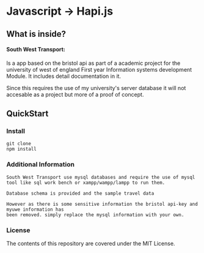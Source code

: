 # Javascript -> Hapi.js

## What is inside?
  
  #### South West Transport:

  Is a app based on the bristol api as part of a academic project for
  the university of west of england First year Information systems development Module.
  It includes detail documentation in it.
  
  Since this requires the use of my university's server database it will not accesable as a 
  project but more of a proof of concept.  

  
## QuickStart

### Install
  
  ```
  git clone
  npm install
  
  ```
  
### Additional Information

	South West Transport use mysql databases and require the use of mysql
	tool like sql work bench or xampp/wampp/lampp to run them.
  
	Database schema is provided and the sample travel data
	
	However as there is some sensitive information the bristol api-key and myuwe information has
	been removed. simply replace the mysql information with your own.
  
### License

  The contents of this repository are covered under the MIT License.
